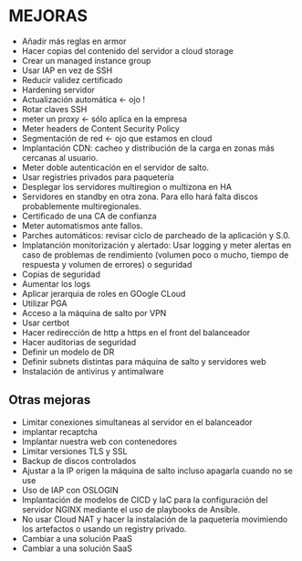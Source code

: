 # MEJORAS
- Añadir más reglas en armor
- Hacer copias del contenido del servidor a cloud storage
- Crear un managed instance group
- Usar IAP en vez de SSH
- Reducir validez certificado
- Hardening servidor
- Actualización automática <- ojo !
- Rotar claves SSH
- meter un proxy <- sólo aplica en la empresa
- Meter headers de Content Security Policy
- Segmentación de red <- ojo que estamos en cloud
- Implantación CDN: cacheo y distribución de la carga en zonas más cercanas al usuario.
- Meter doble autenticación en el servidor de salto.
- Usar registries privados para paquetería
- Desplegar los servidores multiregion o multizona en HA
- Servidores en standby en otra zona. Para ello hará falta discos probablemente multiregionales.
- Certificado de una CA de confianza
- Meter automatismos ante fallos.
- Parches automáticos: revisar ciclo de parcheado de la aplicación y S.0.
- Implatanción monitorización y alertado: Usar logging y meter alertas en caso de problemas de rendimiento (volumen poco o mucho, tiempo de respuesta y volumen de errores) o seguridad
- Copias de seguridad
- Aumentar los logs
- Aplicar jerarquia de roles en GOogle CLoud
- Utilizar PGA
- Acceso a la máquina de salto por VPN
- Usar certbot
- Hacer redirección de http a https en el front del balanceador
- Hacer auditorias de seguridad
- Definir un modelo de DR
- Definir subnets distintas para máquina de salto y servidores web
- Instalación de antivirus y antimalware

## Otras mejoras
- Limitar conexiones simultaneas al servidor en el balanceador
- implantar recaptcha
- Implantar nuestra web con contenedores
- Limitar versiones TLS y SSL
- Backup de discos controlados
- Ajustar a la IP origen la máquina de salto incluso apagarla cuando no se use
- Uso de IAP con OSLOGIN
- Implantación de modelos de CICD y IaC para la configuración del servidor NGINX mediante el uso de playbooks de Ansible.
- No usar Cloud NAT y hacer la instalación de la paquetería movimiendo los artefactos o usando un registry privado.
- Cambiar a una solución PaaS
- Cambiar a una solución SaaS
